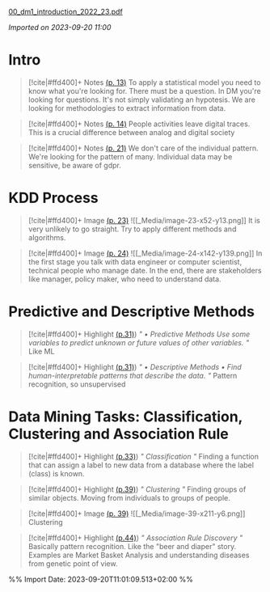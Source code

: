 [00_dm1_introduction_2022_23.pdf](zotero://select/library/items/2YSSJ6K6)

*Imported on 2023-09-20 11:00*

# Intro

>[!cite|#ffd400]+ Notes [(p. 13)](zotero://open-pdf/library/items/XEQNLTWC?page=13&annotation=TZJNUESF)
>To apply a statistical model you need to know what you're looking for. There must be a question. In DM you're looking for questions. It's not simply validating an hypotesis.
We are looking for methodologies to extract information from data.



>[!cite|#ffd400]+ Notes [(p. 14)](zotero://open-pdf/library/items/XEQNLTWC?page=14&annotation=GEQMMT4N)
>People activities leave digital traces. This is a crucial difference between analog and digital society



>[!cite|#ffd400]+ Notes [(p. 21)](zotero://open-pdf/library/items/XEQNLTWC?page=21&annotation=QCH8N3R9)
>We don't care of the individual pattern. We're looking for the pattern of many. Individual data may be sensitive, be aware of gdpr.

# KDD Process

> [!cite|#ffd400]+ Image [(p. 23)](zotero://open-pdf/library/items/XEQNLTWC?page=23&annotation=RLJTLUC2)
> ![[_Media/image-23-x52-y13.png]]
> It is very unlikely to go straight. Try to apply different methods and algorithms.


> [!cite|#ffd400]+ Image [(p. 24)](zotero://open-pdf/library/items/XEQNLTWC?page=24&annotation=EPXDIK4G)
> ![[_Media/image-24-x142-y139.png]]
> In the first stage you talk with data engineer or computer scientist, technical people who manage date. In the end, there are stakeholders like manager, policy maker, who need to understand data.

# Predictive and Descriptive Methods

> [!cite|#ffd400]+ Highlight [(p.31)](zotero://open-pdf/library/items/XEQNLTWC?page=31&annotation=9KDYX44F))
> *" • Predictive Methods
> Use some variables to predict unknown or future values of other variables. "*
> Like ML
>


> [!cite|#ffd400]+ Highlight [(p.31)](zotero://open-pdf/library/items/XEQNLTWC?page=31&annotation=EKJFP6T2))
> *" • Descriptive Methods • Find human-interpretable patterns that describe the data. "*
> Pattern recognition, so unsupervised


# Data Mining Tasks: Classification, Clustering and Association Rule

> [!cite|#ffd400]+ Highlight [(p.33)](zotero://open-pdf/library/items/XEQNLTWC?page=33&annotation=SKCTDSNT))
> *" Classification "*
> Finding a function that can assign a label to new data from a database where the label (class) is known.
>


> [!cite|#ffd400]+ Highlight [(p.39)](zotero://open-pdf/library/items/XEQNLTWC?page=39&annotation=5FUNJDWY))
> *" Clustering "*
> Finding groups of similar objects. Moving from individuals to groups of people.
>

> [!cite|#ffd400]+ Image [(p. 39)](zotero://open-pdf/library/items/XEQNLTWC?page=39&annotation=LVZRT9J2)
> ![[_Media/image-39-x211-y6.png]]
> Clustering

>


> [!cite|#ffd400]+ Highlight [(p.44)](zotero://open-pdf/library/items/XEQNLTWC?page=44&annotation=7W5HH3GG))
> *" Association Rule Discovery "*
> Basically pattern recognition. Like the "beer and diaper" story. Examples are Market Basket Analysis and understanding diseases from genetic point of view.
>


%% Import Date: 2023-09-20T11:01:09.513+02:00 %%
